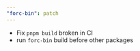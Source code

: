 ```yaml
---
"forc-bin": patch
---
```


- Fix `pnpm build` broken in CI
- run `forc-bin` build before other packages
